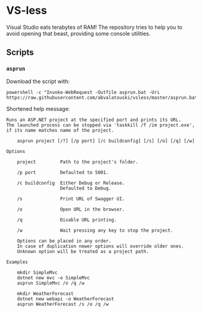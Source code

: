 # VS-less

Visual Studio eats terabytes of RAM! The repository tries to help you to avoid
opening that beast, providing some console utilities.

## Scripts

###  `asprun`

Download the script with:

```console
powershell -c "Invoke-WebRequest -Outfile asprun.bat -Uri https://raw.githubusercontent.com/abvalatouski/vsless/master/asprun.bat"
```

Shortened help message:

```text
Runs an ASP.NET project at the specified port and prints its URL.
The launched process can be stopped via 'taskkill /f /im project.exe',
if its name matches name of the project.

    asprun project [/?] [/p port] [/c buildconfig] [/s] [/o] [/q] [/w]

Options

    project         Path to the project's folder. 

    /p port         Defaulted to 5001.      

    /c buildconfig  Either Debug or Release.
                    Defaulted to Debug.     

    /s              Print URL of Swagger UI.

    /o              Open URL in the browser.

    /q              Disable URL printing.

    /w              Wait pressing any key to stop the project.

    Options can be placed in any order.
    In case of duplication newer options will override older ones.
    Unknown option will be treated as a project path.

Examples

    mkdir SimpleMvc
    dotnet new mvc -o SimpleMvc
    asprun SimpleMvc /o /q /w

    mkdir WeatherForecast
    dotnet new webapi -o WeatherForecast
    asprun WeatherForecast /s /o /q /w
```
